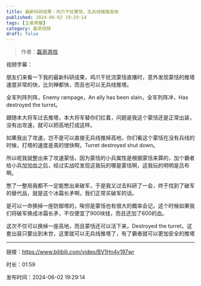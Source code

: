 ```yaml
---
title: 最新科研成果：鸡爪干扰蒙恬，无兵线强推高地
published: 2024-06-02 19:29:14
tags: [王者荣耀]
category: 磊哥视频
draft: false
---
```



> 作者：[磊哥游戏](https://space.bilibili.com/268941858?spm_id_from=333.788.upinfo.head.click)

视频字幕：

朋友们来看一下我的最新科研成果，鸡爪干扰流蒙恬直播时，意外发现蒙恬的推塔速度非常的快，比刘禅都快，而且也可以无兵线推塔。

全军列阵列阵，Enemy rampage，An ally has been slain，全军列阵冲，Has destroyed the turret。

跟随本大将军过去推塔，本大将军替你们扛着，问题是我这个蒙恬还是正常出装，没有出攻速，就可以把高地打成这样。

如果我出了攻速，岂不是可以直接无兵线推掉高地，你们看这个蒙恬在没有兵线的时候，打塔的速度是真的很快啊，Turret destroyed shut down。

所以呢我就整出来了攻速蒙恬，因为蒙恬的小兵属性是根据蒙恬来算的，加个霸者给小兵加加血之后，经过实战哎发现这我玩的哪是蒙恬啊，这我玩的明明是吕布啊。

憋了一整局我都不一定能憋出来破军，于是我又过去科研了一会，终于找到了破军的替代品，就是这个冰霜长矛啊，我们正常买破军的话。

是可以一命换掉一座防御塔的，唉但是蒙恬也有很大的概率会记，这个时候如果我们将破军换成冰霜长矛，不仅便宜了900块钱，而且还加了600的血。

这次不仅可以换掉一座高地，而且蒙恬还可以活下来，Destroyed the turret，这套出装只要出到末世，这里就可以无兵线推塔了，有了霸者就可以更加安全的推塔

---

链接：https://www.bilibili.com/video/BV1Hn4y197wr

时长：01:59

发布时间：2024-06-02 19:29:14
